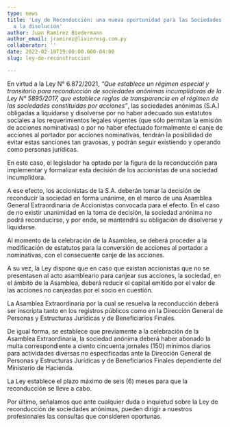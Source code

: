 ```yaml
---
type: news
title: 'Ley de Reconducción: una nueva oportunidad para las Sociedades Anónimas obligadas
  a la disolución'
author: Juan Ramírez Biedermann
author_email: jramirez@livieresg.com.py
collaborator: ''
date: 2022-02-10T19:00:00.000-04:00
slug: ley-de-reconstruccion

---
```

En virtud a la Ley N° 6.872/2021, _“Que establece un régimen especial y transitorio para reconducción de sociedades anónimas incumplidoras de la Ley N° 5895/2017, que establece reglas de transparencia en el régimen de las sociedades constituidas por acciones”_, las sociedades anónimas (S.A.) obligadas a liquidarse y disolverse por no haber adecuado sus estatutos sociales a los requerimientos legales vigentes (que sólo permitan la emisión de acciones nominativas) o por no haber efectuado formalmente el canje de acciones al portador por acciones nominativas, tendrán la posibilidad de evitar estas sanciones tan gravosas, y podrán seguir existiendo y operando como personas jurídicas.

En este caso, el legislador ha optado por la figura de la reconducción para implementar y formalizar esta decisión de los accionistas de una sociedad incumplidora. 

A ese efecto, los accionistas de la S.A. deberán tomar la decisión de reconducir la sociedad en forma unánime, en el marco de una Asamblea General Extraordinaria de Accionistas convocada para el efecto. En el caso de no existir unanimidad en la toma de decisión, la sociedad anónima no podrá reconducirse, y por ende, se mantendrá su obligación de disolverse y liquidarse.

Al momento de la celebración de la Asamblea, se deberá proceder a la modificación de estatutos para la conversión de acciones al portador a nominativas, con el consecuente canje de las acciones.

A su vez, la Ley dispone que en caso que existan accionistas que no se presentasen al acto asambleario para canjear sus acciones, la sociedad, en el ámbito de la Asamblea, deberá reducir el capital emitido por el valor de las acciones no canjeadas por el socio en cuestión.

La Asamblea Extraordinaria por la cual se resuelva la reconducción deberá ser inscripta tanto en los registros públicos como en la Dirección General de Personas y Estructuras Jurídicas y de Beneficiarios Finales.

De igual forma, se establece que previamente a la celebración de la Asamblea Extraordinaria, la sociedad anónima deberá haber abonado la multa correspondiente a ciento cincuenta jornales (150) mínimos diarios para actividades diversas no especificadas ante la Dirección General de Personas y Estructuras Jurídicas y de Beneficiarios Finales dependiente del Ministerio de Hacienda.

La Ley establece el plazo máximo de seis (6) meses para que la reconducción se lleve a cabo.

Por último, señalamos que ante cualquier duda o inquietud sobre la Ley de reconducción de sociedades anónimas, pueden dirigir a nuestros profesionales las consultas que consideren oportunas.

